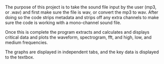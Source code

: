 The purpose of this project is to take the sound file input by the user (mp3, or .wav)
and first make sure the file is wav, or convert the mp3 to wav. After doing so
the code strips metadata and strips off any extra channels to make sure the code
is working with a mono-channel sound file.

Once this is complete the program extracts and calculates and displays critical data and plots the
waveform, spectrogram, fft, and high, low, and medium frequencies.

The graphs are displayed in independent tabs, and the key data is displayed to the textbox.